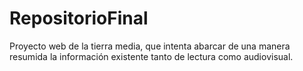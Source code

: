 # RepositorioFinal
Proyecto web de la tierra media, que intenta abarcar de una manera resumida la información existente tanto de lectura como audiovisual.
